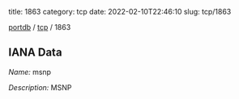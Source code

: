 title: 1863
category: tcp
date: 2022-02-10T22:46:10
slug: tcp/1863

[portdb](/) / [tcp](/category/tcp.html) / 1863


## IANA Data

_Name:_ msnp

_Description:_ MSNP

